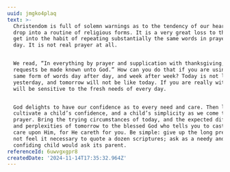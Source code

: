 ```yaml
---
uuid: jmgko4plaq
text: >-
  Christendom is full of solemn warnings as to the tendency of our hearts to
  drop into a routine of religious forms. It is a very great loss to the soul to
  get into the habit of repeating substantially the same words in prayer every
  day. It is not real prayer at all.


  We read, “In everything by prayer and supplication with thanksgiving, let your
  requests be made known unto God.” How can you do that if you are using the
  same form of words day after day, and week after week? Today is not like
  yesterday, and tomorrow will not be like today. If you are really with God you
  will be sensitive to the fresh needs of every day.


  God delights to have our confidence as to every need and care. Then let us
  cultivate a child’s confidence, and a child’s simplicity as we come to Him in
  prayer. Bring the trying circumstances of today, and the expected difficulties
  and perplexities of tomorrow to the blessed God who tells you to cast all your
  care upon Him, for He careth for you. Be simple: give up the long preface; do
  not feel it necessary to quote a dozen scriptures; ask as a needy and
  confiding child would ask its parent.
referenceId: 6uwvgxgpr8
createdDate: '2024-11-14T17:35:32.964Z'
---
```



